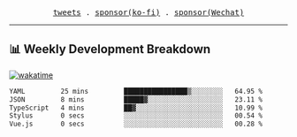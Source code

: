 <p align="center">
  <samp>
    <a href="https://twitter.com/everfu8">tweets</a> .
    <a href="https://ko-fi.com/everfu">sponsor(ko-fi)</a> . 
    <a href="https://s3.qjqq.cn/47/663742bac8e52.webp!color">sponsor(Wechat)</a>
  </samp>
</p>

---

## 📊 Weekly Development Breakdown

[![wakatime](https://wakatime.com/badge/user/0fcef314-a9cd-4509-9880-5cdb2158a775.svg)](https://wakatime.com/@0fcef314-a9cd-4509-9880-5cdb2158a775)

<!--START_SECTION:waka-->

```txt
YAML         25 mins         ████████████████▒░░░░░░░░   64.95 %
JSON         8 mins          █████▓░░░░░░░░░░░░░░░░░░░   23.11 %
TypeScript   4 mins          ██▓░░░░░░░░░░░░░░░░░░░░░░   10.99 %
Stylus       0 secs          ░░░░░░░░░░░░░░░░░░░░░░░░░   00.54 %
Vue.js       0 secs          ░░░░░░░░░░░░░░░░░░░░░░░░░   00.28 %
```

<!--END_SECTION:waka-->
